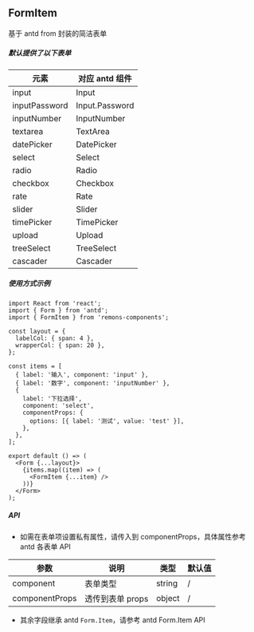 ## FormItem

基于 antd from 封装的简洁表单

##### 默认提供了以下表单

| 元素          | 对应 antd 组件 |
| ------------- | -------------- |
| input         | Input          |
| inputPassword | Input.Password |
| inputNumber   | InputNumber    |
| textarea      | TextArea       |
| datePicker    | DatePicker     |
| select        | Select         |
| radio         | Radio          |
| checkbox      | Checkbox       |
| rate          | Rate           |
| slider        | Slider         |
| timePicker    | TimePicker     |
| upload        | Upload         |
| treeSelect    | TreeSelect     |
| cascader      | Cascader       |

##### 使用方式示例

```tsx
import React from 'react';
import { Form } from 'antd';
import { FormItem } from 'remons-components';

const layout = {
  labelCol: { span: 4 },
  wrapperCol: { span: 20 },
};

const items = [
  { label: '输入', component: 'input' },
  { label: '数字', component: 'inputNumber' },
  {
    label: '下拉选择',
    component: 'select',
    componentProps: {
      options: [{ label: '测试', value: 'test' }],
    },
  },
];

export default () => (
  <Form {...layout}>
    {items.map((item) => (
      <FormItem {...item} />
    ))}
  </Form>
);
```

##### API

- 如需在表单项设置私有属性，请传入到 componentProps，具体属性参考 antd 各表单 API

| 参数           | 说明             | 类型   | 默认值 |
| -------------- | ---------------- | ------ | ------ |
| component      | 表单类型         | string | /      |
| componentProps | 透传到表单 props | object | /      |

- 其余字段继承 antd `Form.Item`，请参考 antd Form.Item API
